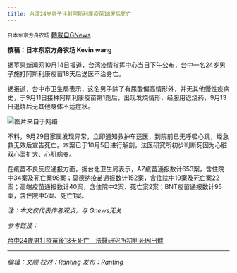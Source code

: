 ```yaml
---
title: 台湾24岁男子注射阿斯利康疫苗18天后死亡
---
```

`日本东京方舟农场` [轉載自GNews](https://gnews.org/zh-hans/1596124/)

**撰稿：日本东京方舟农场 Kevin wang**

据苹果新闻网10月14日报道，台湾疫情指挥中心当日下午公布，台中一名24岁男子施打阿斯利康疫苗18天后送医不治身亡。

据报道，台中市卫生局表示，这名男子除了有尿酸偏高情形外，并无其他慢性疾病史，于9月11日接种阿斯利康疫苗第1剂后，出现发烧情形，经服用退烧药，9月13日退烧后无其他身体不适症状。

![](https://assets.gnews.org/wp-content/uploads/2021/10/微信图片_20211015152852.png)图片来自于网络

不料，9月29日家属发现异常，立即通知救护车送医，到院前已无呼吸心跳，经急救无效后宣告死亡。本案已于10月5日进行解剖，法医研究所初步判断死因为心脏双心室扩大、心肌病变。

在疫苗不良反应通报方面，据台北卫生局表示，AZ疫苗通报数计653案，含住院中34案及死亡案98案；莫德纳疫苗通报数计152案，含住院中19案及死亡案22案；高端疫苗通报数计40案，含住院中2案、死亡案2案；BNT疫苗通报数计95案，含住院中5案、死亡1案。

*注：本文仅代表作者观点，与 Gnews无关*

*参考链接：*

[台中24歲男打疫苗後18天死亡　法醫研究所初判死因出爐](https://tw.appledaily.com/life/20211014/V522PK25WNB2RFPG5P4HW6LLOA/)

* * *

*编辑：文顺 校对：Ranting 发布：Ranting*
